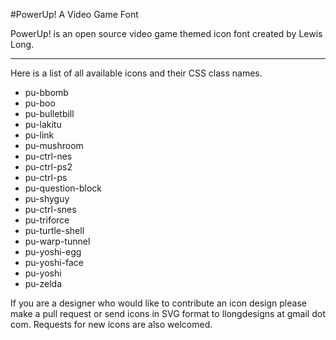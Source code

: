 #PowerUp! A Video Game Font

PowerUp! is an open source video game themed icon font created by Lewis Long.

___

Here is a list of all available icons and their CSS class names.

* pu-bbomb 
* pu-boo 
* pu-bulletbill 
* pu-lakitu 
* pu-link 
* pu-mushroom 
* pu-ctrl-nes 
* pu-ctrl-ps2 
* pu-ctrl-ps 
* pu-question-block 
* pu-shyguy 
* pu-ctrl-snes 
* pu-triforce 
* pu-turtle-shell 
* pu-warp-tunnel 
* pu-yoshi-egg 
* pu-yoshi-face 
* pu-yoshi 
* pu-zelda

If you are a designer who would like to contribute an icon design please make a pull request or send icons in SVG format to llongdesigns at gmail dot com. Requests for new icons are also welcomed.